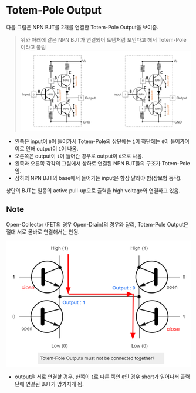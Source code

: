 # Totem-Pole Output

다음 그림은 NPN BJT를 2개를 연결한 Totem-Pole Output을 보여줌.
> 위와 아래에 같은 NPN BJT가 연결되어 토템처럼 보인다고 해서 Totem-Pole이라고 불림
![totem-pole-output](imgs/totem_pole_output.png)

* 왼쪽은 input이 `0`이 들어가서 Totem-Pole의 상단에는 `1`이 하단에는 `0`이 들어가며 이로 인해 output이 `1`이 나옴.
* 오른쪽은 output이 `1`이 들어간 경우로 output이 `0`으로 나옴.
* 왼쪽과 오른쪽 각각의 그림에서 상하로 연결된 NPN BJT들의 구조가 Totem-Pole 임.
* 상하의 NPN BJT의 base에서 들어가는 input은 항상 달라야 함(상보형 동작).

상단의 BJT는 일종의 active pull-up으로 출력을 high voltage와 연결하고 있음.

## Note
Open-Collector (FET의 경우 Open-Drain)의 경우와 달리, Totem-Pole Output은 절대 서로 곧바로 연결해서는 안됨.

![totem-pole-output-connection](imgs/totem_pole_output_connection_short.png)

* output을 서로 연결할 경우, 한쪽이 `1`로 다른 쪽인 `0`인 경우 short가 일어나서 출력단에 연결된 BJT가 망가지게 됨.